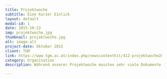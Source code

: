 ```yaml
---
title: Projektwoche
subtitle: Eine Kurzer Einlick
layout: default
modal-id: 1
date: 2015-10-22
img: projektwoche.jpg
thumbnail: projektwoche.jpg
alt: image-alt
project-date: Oktober 2015
client: TGM
link: https://www.tgm.ac.at/index.php/newscontenthit/412-projektwoche201516
category: Organisation
description: Während unserer Projektwoche mussten sehr viele Dokumente, wie Lastenheft, Projektantrag und ein ansatz unserer Machbarkeitsstudue erstellt werden. Die Herausforderung nahmen wir gerne an und machten uns ans Werk. Während der einen Woche wurde uns ebenfalls der Umgang mit unserem Projektmitgliedern beigebracht.

---
```

